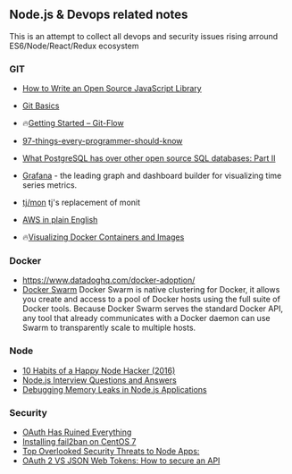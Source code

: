 ## Node.js & Devops related notes
This is an attempt to collect all devops and security issues rising arround ES6/Node/React/Redux ecosystem

### GIT
* [How to Write an Open Source JavaScript Library](https://egghead.io/lessons/javascript-how-to-write-a-javascript-library-setting-up-github?series=how-to-write-an-open-source-javascript-library)
* [Git Basics](http://git-scm.com/book/en/v2/Git-Basics-Recording-Changes-to-the-Repository)
* :fire:[Getting Started – Git-Flow](http://yakiloo.com/getting-started-git-flow/)

* [97-things-every-programmer-should-know](https://github.com/xmalinov/97-things-every-programmer-should-know/blob/master/en/SUMMARY.md)
* [What PostgreSQL has over other open source SQL databases: Part II](https://www.compose.io/articles/what-postgresql-has-over-other-open-source-sql-databases-part-ii/)
* [Grafana](http://grafana.org/) - the leading graph and dashboard builder for visualizing time series metrics. 
* [tj/mon](https://github.com/tj/mon) tj's replacement of monit
* [AWS in plain English](https://www.expeditedssl.com/aws-in-plain-english)
* :fire:[Visualizing Docker Containers and Images](http://merrigrove.blogspot.ru/2015/10/visualizing-docker-containers-and-images.html)

### Docker
* https://www.datadoghq.com/docker-adoption/
* [Docker Swarm](https://docs.docker.com/swarm/) Docker Swarm is native clustering for Docker, it allows you create and access to a pool of Docker hosts using the full suite of Docker tools. Because Docker Swarm serves the standard Docker API, any tool that already communicates with a Docker daemon can use Swarm to transparently scale to multiple hosts. 

### Node
* [10 Habits of a Happy Node Hacker (2016)](http://blog.heroku.com/archives/2015/11/10/node-habits-2016#6-be-environmentally-aware)
* [Node.js Interview Questions and Answers](https://blog.risingstack.com/node-js-interview-questions/)
* [Debugging Memory Leaks in Node.js Applications](http://www.toptal.com/nodejs/debugging-memory-leaks-node-js-applications)


### Security
* [OAuth Has Ruined Everything](http://developer.telerik.com/featured/oauth-has-ruined-everything/)
* [Installing fail2ban on CentOS 7](http://unix.stackexchange.com/questions/171567/installing-fail2ban-on-centos-7) 
* [Top Overlooked Security Threats to Node Apps: ](https://speakerdeck.com/player/c5d895008c77013162b85e7a2e8ee0d7?#)
* [OAuth 2 VS JSON Web Tokens: How to secure an API](http://kidtronnix.com/2015/03/05/Oauth-2-VS-Json-Web-Tokens/)